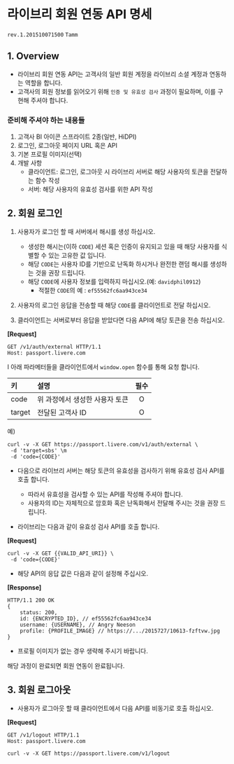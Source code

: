 # 라이브리 회원 연동 API 명세 
``rev.1.201510071500`` ``Tamm``

## 1. Overview

- 라이브리 회원 연동 API는 고객사의 일반 회원 계정을 라이브리 소셜 계정과 연동하는 역할을 합니다.
- 고객사의 회원 정보를 읽어오기 위해 `인증 및 유효성 검사` 과정이 필요하며, 이를 구현해 주셔야 합니다.

### 준비해 주셔야 하는 내용들

1. 고객사 BI 아이콘 스프라이트 2종(일반, HiDPI)
2. 로그인, 로그아웃 페이지 URL 혹은 API
3. 기본 프로필 이미지(선택)
4. 개발 사항
	- 클라이언트: 로그인, 로그아웃 시 라이브리 서버로 해당 사용자의 토큰을 전달하는 함수 작성
	- 서버: 해당 사용자의 유효성 검사를 위한 API 작성

## 2. 회원 로그인

1. 사용자가 로그인 할 때 서버에서 해시를 생성 하십시오.
	- 생성한 해시는(이하 ``CODE``) 세션 혹은 인증이 유지되고 있을 때 해당 사용자를 식별할 수 있는 고유한 값 입니다.
	- 해당 `CODE`는 사용자 ID를 기반으로 난독화 하시거나 완전한 랜덤 해시를 생성하는 것을 권장 드립니다.
	- 해당 ``CODE``에 사용자 정보를 입력하지 마십시오.(예: ``davidphil0912``)
		- 적절한 ``CODE``의 예 : ``ef55562fc6aa943ce34``

2. 사용자의 로그인 응답을 전송할 때 해당 ``CODE``를 클라이언트로 전달 하십시오.
3. 클라이언트는 서버로부터 응답을 받았다면 다음 API에 해당 토큰을 전송 하십시오.

**[Request]**

```
GET /v1/auth/external HTTP/1.1
Host: passport.livere.com
```	
I
아래 파라메터들을 클라이언트에서 ``window.open`` 함수를 통해 요청 합니다.

| 키  | 설명 | 필수         |
| :-------- | :-------------------- | :--: |
| code     | 위 과정에서 생성한 사용자 토큰  | O   |
| target   | 전달된 고객사 ID      | O   |

예)

```
curl -v -X GET https://passport.livere.com/v1/auth/external \
 -d 'target=sbs' \m
 -d 'code={CODE}'
```

- 다음으로 라이브리 서버는 해당 토큰의 유효성을 검사하기 위해 유효성 검사 API를 호출 합니다.
	- 따라서 유효성을 검사할 수 있는 API를 작성해 주셔야 합니다.
	- 사용자의 ID는 자체적으로 암호화 혹은 난독화해서 전달해 주시는 것을 권장 드립니다.

- 라이브리는 다음과 같이 유효성 검사 API를 호출 합니다.

**[Request]**

```
curl -v -X GET {{VALID_API_URI}} \
 -d 'code={CODE}'
```

- 해당 API의 응답 값은 다음과 같이 설정해 주십시오.
	
**[Response]**

```
HTTP/1.1 200 OK
{
	status: 200,
	id: {ENCRYPTED_ID}, // ef55562fc6aa943ce34
    username: {USERNAME}, // Angry Neeson
	profile: {PROFILE_IMAGE} // https://.../2015727/10613-fzftvw.jpg
}
```

* 프로필 이미지가 없는 경우 생략해 주시기 바랍니다.

해당 과정이 완료되면 회원 연동이 완료됩니다.

## 3. 회원 로그아웃

- 사용자가 로그아웃 할 때 클라이언트에서 다음 API를 비동기로 호출 하십시오.

**[Request]**

```
GET /v1/logout HTTP/1.1
Host: passport.livere.com
```	

```
curl -v -X GET https://passport.livere.com/v1/logout
```